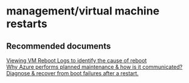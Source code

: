 <properties
	pageTitle="management/virtual machine restarts"
	description="management/virtual machine restarts"
	service="microsoft.compute"
	resource="virtualmachines"
	authors="kasparks"
	displayOrder=""
	selfHelpType="generic"
	supportTopicIds="32411816"
	resourceTags=""
	productPesIds="14749"
	cloudEnvironments="public"
/>

# management/virtual machine restarts

## **Recommended documents**
[Viewing VM Reboot Logs to identify the cause of reboot](https://azure.microsoft.com/blog/viewing-vm-reboot-logs)<br>
[Why Azure performs planned maintenance & how is it communicated?](http://go.microsoft.com/fwlink/?LinkId=698285)<br>
[Diagnose & recover from boot failures after a restart.](https://azure.microsoft.com/blog/boot-diagnostics-for-virtual-machines-v2/)
